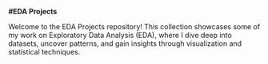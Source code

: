 **#EDA Projects**

Welcome to the EDA Projects repository! This collection showcases some of my work on Exploratory Data Analysis (EDA), where I dive deep into datasets, uncover patterns, and gain insights through visualization and statistical techniques.
